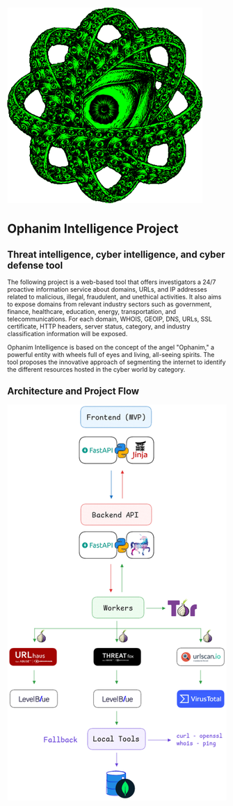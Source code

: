 ![ophanim_icon](./img/ophanim.png)
# Ophanim Intelligence Project

## Threat intelligence, cyber intelligence, and cyber defense tool

The following project is a web-based tool that offers investigators a 24/7 proactive information service about domains, URLs, and IP addresses related to malicious, illegal, fraudulent, and unethical activities. It also aims to expose domains from relevant industry sectors such as government, finance, healthcare, education, energy, transportation, and telecommunications. For each domain, WHOIS, GEOIP, DNS, URLs, SSL certificate, HTTP headers, server status, category, and industry classification information will be exposed.

Ophanim Intelligence is based on the concept of the angel "Ophanim," a powerful entity with wheels full of eyes and living, all-seeing spirits. The tool proposes the innovative approach of segmenting the internet to identify the different resources hosted in the cyber world by category.

## Architecture and Project Flow
![ophanim_intelligence_app](./img/ophanim_intelligence_app.png)

